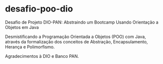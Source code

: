 # desafio-poo-dio
Desafio de Projeto DIO-PAN: Abstraindo um Bootcamp Usando Orientação a Objetos em Java 

Desmistificando a Programação Orientada a Objetos (POO) com Java, através da formalização dos conceitos de Abstração, Encapsulamento, Herança e Polimorfismo.

Agradecimentos à DIO e Banco PAN.
